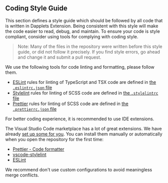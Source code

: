 ## Coding Style Guide

This section defines a style guide which should be followed by all code that is written in Dapplets Extension. Being consistent with this style will make the code easier to read, debug, and maintain. To ensure your code is style compliant, consider using tools for complying with coding style.

> Note: Many of the files in the repository were written before this style guide, or did not follow it precisely. If you find style errors, go ahead and change it and submit a pull request.

We use the following tools for code linting and formatting, please follow them.

- [ESLint](https://eslint.org/) rules for linting of TypeScript and TSX code are defined in [the `.eslintrc.json` file](https://github.com/dapplets/dapplet-extension/blob/master/.eslintrc.json)
- [Stylelint](https://stylelint.io/) rules for linting of SCSS code are defined in [the `.stylelintrc` file](https://github.com/dapplets/dapplet-extension/blob/master/.stylelintrc)
- [Prettier](https://prettier.io/) rules for linting of SCSS code are defined in [the `.prettierrc.json` file](https://github.com/dapplets/dapplet-extension/blob/master/.prettierrc.json)

For better coding experience, it is recommended to use IDE extensions.

The Visual Studio Code marketplace has a lot of great extensions. We have already [set up some for you](https://github.com/dapplets/dapplet-extension/blob/master/.vscode/). You can install them manually or automatically when you open the repository for the first time:

- [Prettier - Code formatter](https://marketplace.visualstudio.com/items?itemName=esbenp.prettier-vscode)
- [vscode-stylelint](https://marketplace.visualstudio.com/items?itemName=stylelint.vscode-stylelint)
- [ESLint](https://marketplace.visualstudio.com/items?itemName=dbaeumer.vscode-eslint)

We recommend don't use custom configurations to avoid meaningless merge conflicts.
